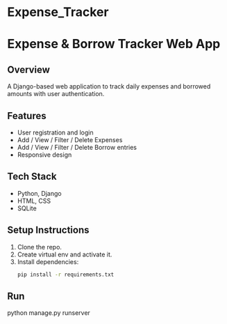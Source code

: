 # Expense_Tracker
# Expense & Borrow Tracker Web App

## Overview
A Django-based web application to track daily expenses and borrowed amounts with user authentication.

## Features
- User registration and login
- Add / View / Filter / Delete Expenses
- Add / View / Filter / Delete Borrow entries
- Responsive design

## Tech Stack
- Python, Django
- HTML, CSS
- SQLite

## Setup Instructions
1. Clone the repo.
2. Create virtual env and activate it.
3. Install dependencies:
   ```bash
   pip install -r requirements.txt
## Run
python manage.py runserver
